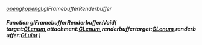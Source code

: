 _[opengl](../../modules/opengl/opengl-module.md):[opengl](../../modules/opengl/opengl-module.md).glFramebufferRenderbuffer_
##### Function glFramebufferRenderbuffer:Void( target:[GLenum](../../modules/opengl/opengl-glenum.md),attachment:[GLenum](../../modules/opengl/opengl-glenum.md),renderbuffertarget:[GLenum](../../modules/opengl/opengl-glenum.md),renderbuffer:[GLuint](../../modules/opengl/opengl-gluint.md) )
